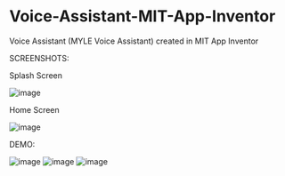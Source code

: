 # Voice-Assistant-MIT-App-Inventor
Voice Assistant (MYLE Voice Assistant) created in MIT App Inventor

SCREENSHOTS:

Splash Screen

![image](https://user-images.githubusercontent.com/100855236/219847272-1c7f8689-709f-4b0d-a77a-c1e28d6e269b.png)

Home Screen

![image](https://user-images.githubusercontent.com/100855236/219847285-889bc92b-24b0-4dfd-9074-39096bc40dc1.png)

DEMO:

![image](https://user-images.githubusercontent.com/100855236/219847323-6aeedef9-5476-427c-8214-45357eeeee1f.png)
![image](https://user-images.githubusercontent.com/100855236/219847327-013fb601-dcfe-468b-9cf6-69b760c5704f.png)
![image](https://user-images.githubusercontent.com/100855236/219847332-7817a21c-8349-4c76-8d92-1d2048c3f2f9.png)

